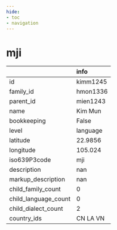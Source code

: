 ```yaml
---
hide:
- toc
- navigation
---
```

# mji
|                      | info     |
|:---------------------|:---------|
| id                   | kimm1245 |
| family_id            | hmon1336 |
| parent_id            | mien1243 |
| name                 | Kim Mun  |
| bookkeeping          | False    |
| level                | language |
| latitude             | 22.9856  |
| longitude            | 105.024  |
| iso639P3code         | mji      |
| description          | nan      |
| markup_description   | nan      |
| child_family_count   | 0        |
| child_language_count | 0        |
| child_dialect_count  | 2        |
| country_ids          | CN LA VN |